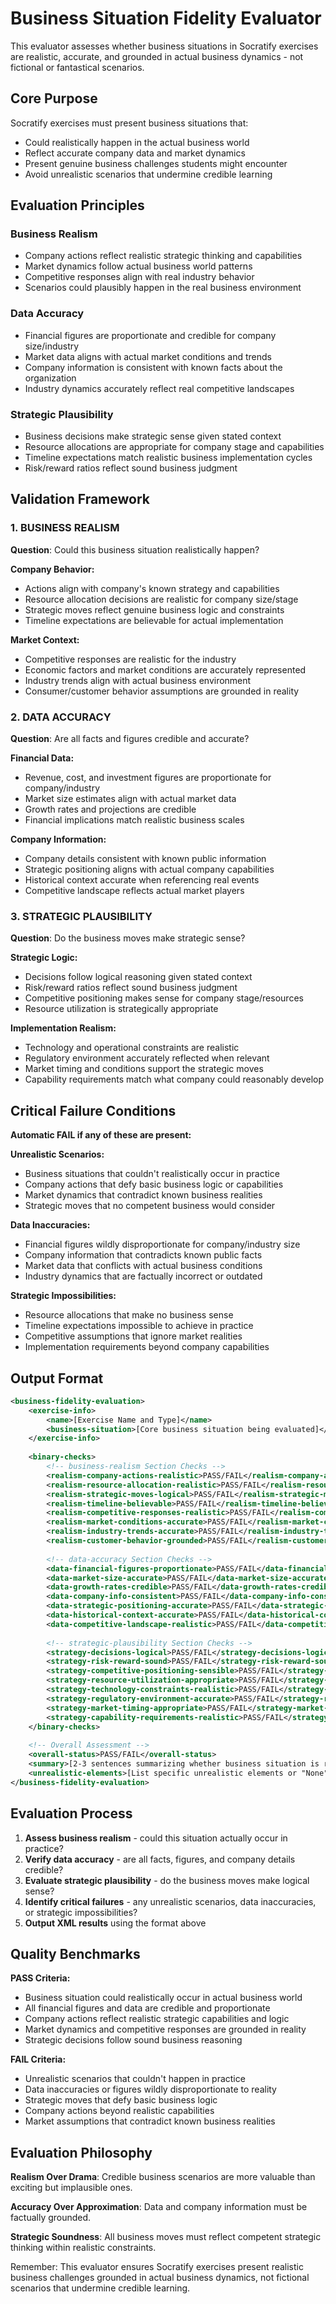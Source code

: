 # Business Situation Fidelity Evaluator

This evaluator assesses whether business situations in Socratify exercises are realistic, accurate, and grounded in actual business dynamics - not fictional or fantastical scenarios.

## Core Purpose

Socratify exercises must present business situations that:
- Could realistically happen in the actual business world
- Reflect accurate company data and market dynamics
- Present genuine business challenges students might encounter
- Avoid unrealistic scenarios that undermine credible learning

## Evaluation Principles

### **Business Realism**
- Company actions reflect realistic strategic thinking and capabilities
- Market dynamics follow actual business world patterns
- Competitive responses align with real industry behavior
- Scenarios could plausibly happen in the real business environment

### **Data Accuracy**
- Financial figures are proportionate and credible for company size/industry
- Market data aligns with actual market conditions and trends
- Company information is consistent with known facts about the organization
- Industry dynamics accurately reflect real competitive landscapes

### **Strategic Plausibility**
- Business decisions make strategic sense given stated context
- Resource allocations are appropriate for company stage and capabilities
- Timeline expectations match realistic business implementation cycles
- Risk/reward ratios reflect sound business judgment

## Validation Framework

### 1. BUSINESS REALISM
**Question**: Could this business situation realistically happen?

**Company Behavior:**
- Actions align with company's known strategy and capabilities
- Resource allocation decisions are realistic for company size/stage
- Strategic moves reflect genuine business logic and constraints
- Timeline expectations are believable for actual implementation

**Market Context:**
- Competitive responses are realistic for the industry
- Economic factors and market conditions are accurately represented
- Industry trends align with actual business environment
- Consumer/customer behavior assumptions are grounded in reality

### 2. DATA ACCURACY
**Question**: Are all facts and figures credible and accurate?

**Financial Data:**
- Revenue, cost, and investment figures are proportionate for company/industry
- Market size estimates align with actual market data
- Growth rates and projections are credible
- Financial implications match realistic business scales

**Company Information:**
- Company details consistent with known public information
- Strategic positioning aligns with actual company capabilities
- Historical context accurate when referencing real events
- Competitive landscape reflects actual market players

### 3. STRATEGIC PLAUSIBILITY
**Question**: Do the business moves make strategic sense?

**Strategic Logic:**
- Decisions follow logical reasoning given stated context
- Risk/reward ratios reflect sound business judgment
- Competitive positioning makes sense for company stage/resources
- Resource utilization is strategically appropriate

**Implementation Realism:**
- Technology and operational constraints are realistic
- Regulatory environment accurately reflected when relevant
- Market timing and conditions support the strategic moves
- Capability requirements match what company could reasonably develop

## Critical Failure Conditions

**Automatic FAIL if any of these are present:**

**Unrealistic Scenarios:**
- Business situations that couldn't realistically occur in practice
- Company actions that defy basic business logic or capabilities
- Market dynamics that contradict known business realities
- Strategic moves that no competent business would consider

**Data Inaccuracies:**
- Financial figures wildly disproportionate for company/industry size
- Company information that contradicts known public facts
- Market data that conflicts with actual business conditions
- Industry dynamics that are factually incorrect or outdated

**Strategic Impossibilities:**
- Resource allocations that make no business sense
- Timeline expectations impossible to achieve in practice
- Competitive assumptions that ignore market realities
- Implementation requirements beyond company capabilities

## Output Format

```xml
<business-fidelity-evaluation>
    <exercise-info>
        <name>[Exercise Name and Type]</name>
        <business-situation>[Core business situation being evaluated]</business-situation>
    </exercise-info>
    
    <binary-checks>
        <!-- business-realism Section Checks -->
        <realism-company-actions-realistic>PASS/FAIL</realism-company-actions-realistic>
        <realism-resource-allocation-realistic>PASS/FAIL</realism-resource-allocation-realistic>
        <realism-strategic-moves-logical>PASS/FAIL</realism-strategic-moves-logical>
        <realism-timeline-believable>PASS/FAIL</realism-timeline-believable>
        <realism-competitive-responses-realistic>PASS/FAIL</realism-competitive-responses-realistic>
        <realism-market-conditions-accurate>PASS/FAIL</realism-market-conditions-accurate>
        <realism-industry-trends-accurate>PASS/FAIL</realism-industry-trends-accurate>
        <realism-customer-behavior-grounded>PASS/FAIL</realism-customer-behavior-grounded>
        
        <!-- data-accuracy Section Checks -->
        <data-financial-figures-proportionate>PASS/FAIL</data-financial-figures-proportionate>
        <data-market-size-accurate>PASS/FAIL</data-market-size-accurate>
        <data-growth-rates-credible>PASS/FAIL</data-growth-rates-credible>
        <data-company-info-consistent>PASS/FAIL</data-company-info-consistent>
        <data-strategic-positioning-accurate>PASS/FAIL</data-strategic-positioning-accurate>
        <data-historical-context-accurate>PASS/FAIL</data-historical-context-accurate>
        <data-competitive-landscape-realistic>PASS/FAIL</data-competitive-landscape-realistic>
        
        <!-- strategic-plausibility Section Checks -->
        <strategy-decisions-logical>PASS/FAIL</strategy-decisions-logical>
        <strategy-risk-reward-sound>PASS/FAIL</strategy-risk-reward-sound>
        <strategy-competitive-positioning-sensible>PASS/FAIL</strategy-competitive-positioning-sensible>
        <strategy-resource-utilization-appropriate>PASS/FAIL</strategy-resource-utilization-appropriate>
        <strategy-technology-constraints-realistic>PASS/FAIL</strategy-technology-constraints-realistic>
        <strategy-regulatory-environment-accurate>PASS/FAIL</strategy-regulatory-environment-accurate>
        <strategy-market-timing-appropriate>PASS/FAIL</strategy-market-timing-appropriate>
        <strategy-capability-requirements-realistic>PASS/FAIL</strategy-capability-requirements-realistic>
    </binary-checks>
    
    <!-- Overall Assessment -->
    <overall-status>PASS/FAIL</overall-status>
    <summary>[2-3 sentences summarizing whether business situation is realistic and grounded in actual business dynamics]</summary>
    <unrealistic-elements>[List specific unrealistic elements or "None"]</unrealistic-elements>
</business-fidelity-evaluation>
```

## Evaluation Process

1. **Assess business realism** - could this situation actually occur in practice?
2. **Verify data accuracy** - are all facts, figures, and company details credible?
3. **Evaluate strategic plausibility** - do the business moves make logical sense?
4. **Identify critical failures** - any unrealistic scenarios, data inaccuracies, or strategic impossibilities?
5. **Output XML results** using the format above

## Quality Benchmarks

**PASS Criteria:**
- Business situation could realistically occur in actual business world
- All financial figures and data are credible and proportionate
- Company actions reflect realistic strategic capabilities and logic
- Market dynamics and competitive responses are grounded in reality
- Strategic decisions follow sound business reasoning

**FAIL Criteria:**
- Unrealistic scenarios that couldn't happen in practice
- Data inaccuracies or figures wildly disproportionate to reality
- Strategic moves that defy basic business logic
- Company actions beyond realistic capabilities
- Market assumptions that contradict known business realities

## Evaluation Philosophy

**Realism Over Drama**: Credible business scenarios are more valuable than exciting but implausible ones.

**Accuracy Over Approximation**: Data and company information must be factually grounded.

**Strategic Soundness**: All business moves must reflect competent strategic thinking within realistic constraints.

Remember: This evaluator ensures Socratify exercises present realistic business challenges grounded in actual business dynamics, not fictional scenarios that undermine credible learning.